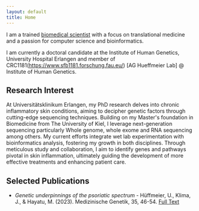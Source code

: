```yaml
---
layout: default
title: Home
---
```

I am a trained [biomedical scientist](http://www.medlife.uni-kiel.de/en?set_language=en) with a focus on translational medicine and a passion for computer science and bioinformatics.

I am currently a doctoral candidate at the Institute of Human Genetics, University Hospital Erlangen and member of CRC1181(https://www.sfb1181.forschung.fau.eu/) [AG Hueffmeier Lab] @ Institute of Human Genetics.

## Research Interest
At Universitätsklinikum Erlangen, my PhD research delves into chronic inflammatory skin conditions, aiming to decipher genetic factors through cutting-edge sequencing techniques. Building on my Master's foundation in Biomedicine from The University of Kiel, I leverage next-generation sequencing particularly Whole genome, whole exome and RNA sequencing among others.
            My current efforts integrate wet lab experimentation with bioinformatics analysis, fostering my growth in both disciplines. Through meticulous study and collaboration, I aim to identify genes and pathways pivotal in skin inflammation, ultimately guiding the development of more effective treatments and enhancing patient care.

## Selected Publications
- *Genetic underpinnings of the psoriatic spectrum* - Hüffmeier, U., Klima, J., & Hayatu, M. (2023). Medizinische Genetik, 35, 46-54. [Full Text](https://doi.org/10.1515/medgen-2023-2005)

